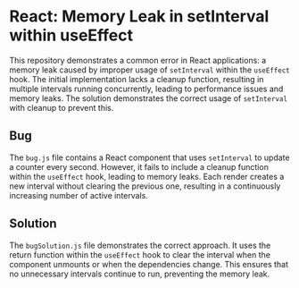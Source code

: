 # React: Memory Leak in setInterval within useEffect

This repository demonstrates a common error in React applications: a memory leak caused by improper usage of `setInterval` within the `useEffect` hook.  The initial implementation lacks a cleanup function, resulting in multiple intervals running concurrently, leading to performance issues and memory leaks. The solution demonstrates the correct usage of `setInterval` with cleanup to prevent this.

## Bug

The `bug.js` file contains a React component that uses `setInterval` to update a counter every second. However, it fails to include a cleanup function within the `useEffect` hook, leading to memory leaks. Each render creates a new interval without clearing the previous one, resulting in a continuously increasing number of active intervals.

## Solution

The `bugSolution.js` file demonstrates the correct approach.  It uses the return function within the `useEffect` hook to clear the interval when the component unmounts or when the dependencies change. This ensures that no unnecessary intervals continue to run, preventing the memory leak.